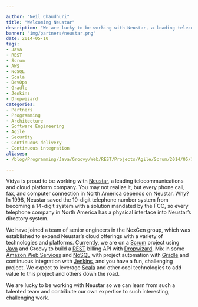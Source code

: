 ```yaml
---

author: "Neil Chaudhuri"
title: "Welcoming Neustar"
description: "We are lucky to be working with Neustar, a leading telecommunications and cloud platform company."
banner: "img/partners/neustar.png"
date: 2014-05-10
tags:
- Java
- REST
- Scrum
- AWS
- NoSQL
- Scala
- DevOps
- Gradle
- Jenkins
- Dropwizard
categories: 
- Partners
- Programming
- Architecture
- Software Engineering
- Agile
- Security
- Continuous delivery
- Continuous integration
aliases:
- /blog/Programming/Java/Groovy/Web/REST/Projects/Agile/Scrum/2014/05/10/welcoming-neustar

---
```


Vidya is proud to be working with [Neustar](http://www.neustar.biz/), a leading telecommunications and cloud platform
company. You may not realize it, but every phone call, fax, and computer connection in North America depends on Neustar.
Why? In 1998, Neustar saved the 10-digit telephone number system from becoming a 14-digit system with a solution mandated
by the FCC, so every telephone company in North America has a physical interface into Neustar’s directory system.

We have joined a team of senior engineers in the NexGen group, which was established to expand Neustar’s cloud offerings
with a variety of technologies and platforms. Currently, we are on a [Scrum](/tags/scrum) project using
[Java](/tags/java) and Groovy to build a [REST](/tags/rest) billing API with
[Dropwizard](https://dropwizard.github.io/dropwizard/). Mix in some [Amazon Web Services](/tags/aws) and
 [NoSQL](http://www.mongodb.com/nosql-explained) with project automation with [Gradle](/tags/gradle) and
continuous integration with [Jenkins](http://jenkins-ci.org/),
and you have a fun, challenging project. We expect to leverage
[Scala](/tags/scala) and other cool technologies to add value to this project and others down the road.

We are lucky to be working with Neustar so we can learn from such a talented team and contribute our own expertise to
such interesting, challenging work.
